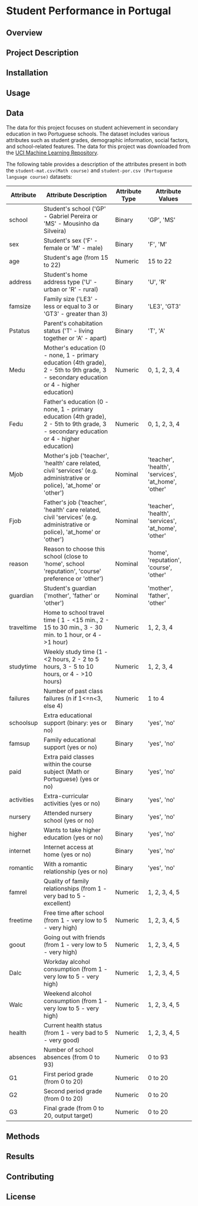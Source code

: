 # Student Performance in Portugal

## Overview


## Project Description


## Installation


## Usage


## Data
The data for this project focuses on student achievement in secondary education in two Portuguese schools. The dataset includes various attributes such as student grades, demographic information, social factors, and school-related features. The data for this project was downloaded from the [UCI Machine Learning Repository](https://archive.ics.uci.edu/dataset/320/student+performance).

The following table provides a description of the attributes present in both the `student-mat.csv(Math course)` and `student-por.csv (Portuguese language course)` datasets:

| Attribute  | Attribute Description                                                                       | Attribute Type | Attribute Values                            |
|------------|-------------------------------------------------------------------------------------------|----------------|---------------------------------------------|
| school     | Student's school ('GP' - Gabriel Pereira or 'MS' - Mousinho da Silveira)         | Binary         | 'GP', 'MS'                                  |
| sex        | Student's sex ('F' - female or 'M' - male)                                        | Binary         | 'F', 'M'                                    |
| age        | Student's age (from 15 to 22)                                                    | Numeric        | 15 to 22                                    |
| address    | Student's home address type ('U' - urban or 'R' - rural)                          | Binary         | 'U', 'R'                                    |
| famsize    | Family size ('LE3' - less or equal to 3 or 'GT3' - greater than 3)                | Binary         | 'LE3', 'GT3'                                |
| Pstatus    | Parent's cohabitation status ('T' - living together or 'A' - apart)               | Binary         | 'T', 'A'                                    |
| Medu       | Mother's education (0 - none, 1 - primary education (4th grade), 2 - 5th to 9th grade, 3 - secondary education or 4 - higher education) | Numeric | 0, 1, 2, 3, 4                               |
| Fedu       | Father's education (0 - none, 1 - primary education (4th grade), 2 - 5th to 9th grade, 3 - secondary education or 4 - higher education) | Numeric | 0, 1, 2, 3, 4                               |
| Mjob       | Mother's job ('teacher', 'health' care related, civil 'services' (e.g. administrative or police), 'at_home' or 'other') | Nominal | 'teacher', 'health', 'services', 'at_home', 'other' |
| Fjob       | Father's job ('teacher', 'health' care related, civil 'services' (e.g. administrative or police), 'at_home' or 'other') | Nominal | 'teacher', 'health', 'services', 'at_home', 'other' |
| reason     | Reason to choose this school (close to 'home', school 'reputation', 'course' preference or 'other') | Nominal | 'home', 'reputation', 'course', 'other'      |
| guardian   | Student's guardian ('mother', 'father' or 'other')                               | Nominal        | 'mother', 'father', 'other'                  |
| traveltime | Home to school travel time ( 1 - <15 min., 2 - 15 to 30 min., 3 - 30 min. to 1 hour, or 4 - >1 hour) | Numeric | 1, 2, 3, 4                                  |
| studytime  | Weekly study time (1 - <2 hours, 2 - 2 to 5 hours, 3 - 5 to 10 hours, or 4 - >10 hours) | Numeric | 1, 2, 3, 4                                  |
| failures   | Number of past class failures (n if 1<=n<3, else 4)                              | Numeric        | 1 to 4                                      |
| schoolsup  | Extra educational support (binary: yes or no)                                             | Binary         | 'yes', 'no'                                |
| famsup     | Family educational support (yes or no)                                            | Binary         | 'yes', 'no'                                |
| paid       | Extra paid classes within the course subject (Math or Portuguese) (yes or no)     | Binary         | 'yes', 'no'                                |
| activities | Extra-curricular activities (yes or no)                                           | Binary         | 'yes', 'no'                                |
| nursery    | Attended nursery school (yes or no)                                               | Binary         | 'yes', 'no'                                |
| higher     | Wants to take higher education (yes or no)                                        | Binary         | 'yes', 'no'                                |
| internet   | Internet access at home (yes or no)                                               | Binary         | 'yes', 'no'                                |
| romantic   | With a romantic relationship (yes or no)                                          | Binary         | 'yes', 'no'                                |
| famrel     | Quality of family relationships (from 1 - very bad to 5 - excellent)             | Numeric        | 1, 2, 3, 4, 5                              |
| freetime   | Free time after school (from 1 - very low to 5 - very high)                      | Numeric        | 1, 2, 3, 4, 5                              |
| goout      | Going out with friends (from 1 - very low to 5 - very high)                      | Numeric        | 1, 2, 3, 4, 5                              |
| Dalc       | Workday alcohol consumption (from 1 - very low to 5 - very high)                 | Numeric        | 1, 2, 3, 4, 5                              |
| Walc       | Weekend alcohol consumption (from 1 - very low to 5 - very high)                | Numeric        | 1, 2, 3, 4, 5                              |
| health     | Current health status (from 1 - very bad to 5 - very good)                       | Numeric        | 1, 2, 3, 4, 5                              |
| absences   | Number of school absences (from 0 to 93)                                         | Numeric        | 0 to 93                                    |
| G1         | First period grade (from 0 to 20)                                                | Numeric        | 0 to 20                                    |
| G2         | Second period grade (from 0 to 20)                                               | Numeric        | 0 to 20                                    |
| G3         | Final grade (from 0 to 20, output target)                                        | Numeric        | 0 to 20                                    |



## Methods


## Results


## Contributing


## License

